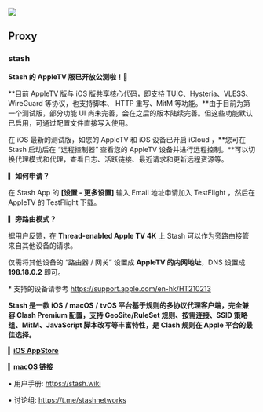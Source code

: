 ![](https://kiwi4814-1256211473.cos.ap-nanjing.myqcloud.com/img/image-20230807133344992.webp)


## Proxy

### stash

**Stash 的 AppleTV 版已开放公测啦！**🎉



**目前 AppleTV 版与 iOS 版共享核心代码，即支持 TUIC、Hysteria、VLESS、WireGuard 等协议，也支持脚本、 HTTP 重写、MitM 等功能。**由于目前为第一个测试版，部分功能 UI 尚未完善，会在之后的版本陆续完善。但这些功能默认已启用，可通过配置文件直接写入使用。



在 iOS 最新的测试版，如您的 AppleTV 和 iOS 设备已开启 iCloud ，**您可在 Stash 启动后在 “远程控制器” 查看您的 AppleTV 设备并进行远程控制。**可以切换代理模式和代理，查看日志、活跃链接、最近请求和更新远程资源等。



**▎如何申请？**

在 Stash App 的 **[设置 - 更多设置]** 输入 Email 地址申请加入 TestFlight ，然后在 AppleTV 的 TestFlight 下载。



**▎旁路由模式？**

据用户反馈，在 **Thread-enabled Apple TV 4K** 上 Stash 可以作为旁路由接管来自其他设备的请求。

仅需将其他设备的 “路由器 / 网关” 设置成 **AppleTV 的内网地址**，DNS 设置成 **198.18.0.2** 即可。



\* 支持的设备请参考 https://support.apple.com/en-hk/HT210213



**Stash 是一款 iOS** **/** **macOS** **/** **tvOS 平台基于规则的多协议代理客户端，完全兼容 Clash Premium 配置，支持 GeoSite/RuleSet 规则、按需连接、SSID 策略组、MitM、JavaScript 脚本改写等丰富特性，是 Clash 规则在 Apple 平台的最佳选择。**



**▎**[**iOS AppStore**](https://apps.apple.com/app/stash/id1596063349)

**▎**[**macOS 链接**](https://stash.ws/)



• 用户手册: https://stash.wiki

• 讨论组: https://t.me/stashnetworks
